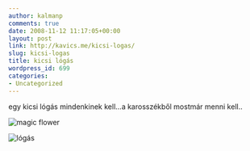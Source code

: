 ```yaml
---
author: kalmanp
comments: true
date: 2008-11-12 11:17:05+00:00
layout: post
link: http://kavics.me/kicsi-logas/
slug: kicsi-logas
title: kicsi lógás
wordpress_id: 699
categories:
- Uncategorized
---
```


egy kicsi lógás mindenkinek kell...a karosszékből mostmár menni kell..  




![magic flower](http://farm4.static.flickr.com/3137/3024045733_1982908848.jpg)



  




![lógás](http://farm4.static.flickr.com/3044/3024045749_41d3295617_m.jpg)  


